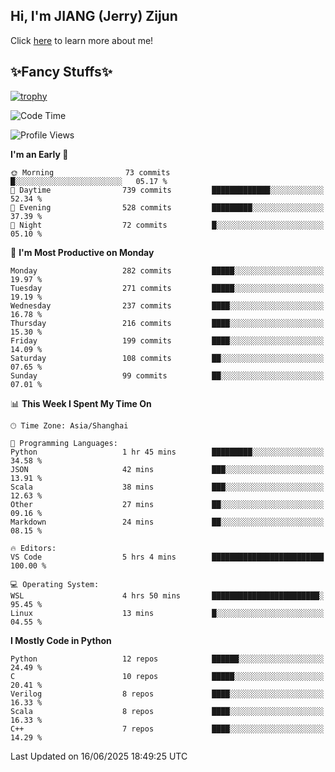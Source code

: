 ## Hi, I'm JIANG (Jerry) Zijun

Click [here](https://jzjerry.github.io/about/) to learn more about me!

## ✨Fancy Stuffs✨
[![trophy](https://github-profile-trophy.vercel.app/?username=jzjerry&theme=onedark)](https://github.com/ryo-ma/github-profile-trophy)
<!--START_SECTION:waka-->
![Code Time](http://img.shields.io/badge/Code%20Time-1%2C349%20hrs%2057%20mins-blue)

![Profile Views](http://img.shields.io/badge/Profile%20Views-0-blue)

**I'm an Early 🐤** 

```text
🌞 Morning                73 commits          █░░░░░░░░░░░░░░░░░░░░░░░░   05.17 % 
🌆 Daytime                739 commits         █████████████░░░░░░░░░░░░   52.34 % 
🌃 Evening                528 commits         █████████░░░░░░░░░░░░░░░░   37.39 % 
🌙 Night                  72 commits          █░░░░░░░░░░░░░░░░░░░░░░░░   05.10 % 
```
📅 **I'm Most Productive on Monday** 

```text
Monday                   282 commits         █████░░░░░░░░░░░░░░░░░░░░   19.97 % 
Tuesday                  271 commits         █████░░░░░░░░░░░░░░░░░░░░   19.19 % 
Wednesday                237 commits         ████░░░░░░░░░░░░░░░░░░░░░   16.78 % 
Thursday                 216 commits         ████░░░░░░░░░░░░░░░░░░░░░   15.30 % 
Friday                   199 commits         ████░░░░░░░░░░░░░░░░░░░░░   14.09 % 
Saturday                 108 commits         ██░░░░░░░░░░░░░░░░░░░░░░░   07.65 % 
Sunday                   99 commits          ██░░░░░░░░░░░░░░░░░░░░░░░   07.01 % 
```


📊 **This Week I Spent My Time On** 

```text
🕑︎ Time Zone: Asia/Shanghai

💬 Programming Languages: 
Python                   1 hr 45 mins        █████████░░░░░░░░░░░░░░░░   34.58 % 
JSON                     42 mins             ███░░░░░░░░░░░░░░░░░░░░░░   13.91 % 
Scala                    38 mins             ███░░░░░░░░░░░░░░░░░░░░░░   12.63 % 
Other                    27 mins             ██░░░░░░░░░░░░░░░░░░░░░░░   09.16 % 
Markdown                 24 mins             ██░░░░░░░░░░░░░░░░░░░░░░░   08.15 % 

🔥 Editors: 
VS Code                  5 hrs 4 mins        █████████████████████████   100.00 % 

💻 Operating System: 
WSL                      4 hrs 50 mins       ████████████████████████░   95.45 % 
Linux                    13 mins             █░░░░░░░░░░░░░░░░░░░░░░░░   04.55 % 
```

**I Mostly Code in Python** 

```text
Python                   12 repos            ██████░░░░░░░░░░░░░░░░░░░   24.49 % 
C                        10 repos            █████░░░░░░░░░░░░░░░░░░░░   20.41 % 
Verilog                  8 repos             ████░░░░░░░░░░░░░░░░░░░░░   16.33 % 
Scala                    8 repos             ████░░░░░░░░░░░░░░░░░░░░░   16.33 % 
C++                      7 repos             ████░░░░░░░░░░░░░░░░░░░░░   14.29 % 
```




 Last Updated on 16/06/2025 18:49:25 UTC
<!--END_SECTION:waka-->
